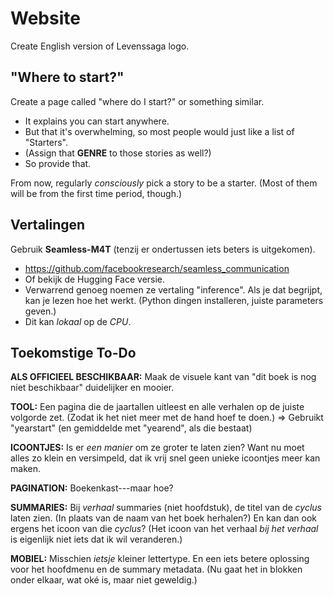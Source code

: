 # Website

Create English version of Levenssaga logo.

## "Where to start?"

Create a page called "where do I start?" or something similar.

-   It explains you can start anywhere.
-   But that it's overwhelming, so most people would just like a list of "Starters".
-   (Assign that **GENRE** to those stories as well?)
-   So provide that.

From now, regularly *consciously* pick a story to be a starter. (Most of them will be from the first time period, though.)

## Vertalingen

Gebruik **Seamless-M4T** (tenzij er ondertussen iets beters is uitgekomen).

-   <https://github.com/facebookresearch/seamless_communication>
-   Of bekijk de Hugging Face versie.
-   Verwarrend genoeg noemen ze vertaling "inference". Als je dat begrijpt, kan je lezen hoe het werkt. (Python dingen installeren, juiste parameters geven.)
-   Dit kan *lokaal* op de *CPU*.

## Toekomstige To-Do

**ALS OFFICIEEL BESCHIKBAAR:** Maak de visuele kant van "dit boek is nog niet beschikbaar" duidelijker en mooier.

**TOOL:** Een pagina die de jaartallen uitleest en alle verhalen op de juiste volgorde zet. (Zodat ik het niet meer met de hand hoef te doen.) => Gebruikt "yearstart" (en gemiddelde met "yearend", als die bestaat)

**ICOONTJES:** Is er *een manier* om ze groter te laten zien? Want nu moet alles zo klein en versimpeld, dat ik vrij snel geen unieke icoontjes meer kan maken.

**PAGINATION:** Boekenkast---maar hoe?

**SUMMARIES:** Bij *verhaal* summaries (niet hoofdstuk), de titel van de *cyclus* laten zien. (In plaats van de naam van het boek herhalen?) En kan dan ook ergens het icoon van die *cyclus*? (Het icoon van het verhaal *bij het verhaal* is eigenlijk niet iets dat ik wil veranderen.)

**MOBIEL:** Misschien *ietsje* kleiner lettertype. En een iets betere oplossing voor het hoofdmenu en de summary metadata. (Nu gaat het in blokken onder elkaar, wat oké is, maar niet geweldig.)

